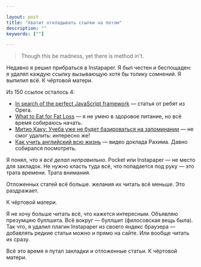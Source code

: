 ```yaml
---

layout: post
title: "Хватит откладывать ссылки на потом"
description: ""
keywords: [""]

---
```


> Though this be madness, yet there is method in't.

Недавно я решил прибраться в Instapaper. Я был честен и беспощаден:
я удалял каждую ссылку вызывающую хотя бы толику сомнений. Я выпилил всё.
К чёртовой матери.

Из 150 ссылок осталось 4:

- [In search of the perfect JavaScript framework][1]  — статья от ребят из Opera.
- [What to Eat for Fat Loss][2] — я не умею в здоровое питание, но всё время собираюсь начать.
- [Митио Каку: Учеба уже не будет базироваться на запоминании][3] — не смог удалить: интересно же!
- [Как учить английский всю жизнь][4] — видео доклада Рахима. Давно собирался посмотреть.

Я понял, что я _всё делал неправильно_. Pocket или Instapaper —
не место для закладок. Не нужно класть туда всё, что попадается под
руку — это трата времени. Трата внимания.

Отложенных статей всё больше. желания их читать всё меньше.
Это раздражает.

К чёртовой матери.

Я не хочу больше читать всё, что кажется интересным. Объявляю
презумцию буллшита. Всё вокруг — буллшит (филосовская вещь была).
Так что, я удалил плагин Instapaper из своего яндекс браузера —
добавлять редкие статьи можно и прямо на сайте. Или вообще читать их сразу.

Всё это время я путал закладки и отложенные статьи. К чёртовой матери.



[1]: https://dev.opera.com/articles/perfect-javascript-framework/
[2]: http://zenhabits.net/fat-loss/
[3]: http://www.dsnews.ua/society/mitio-kaku-ucheba-uzhe-ne-budet-bazirovatsya-na-zapominanii-28082014231600
[4]: http://freetonik.com/blog/all/english-at-ulcamp14/
